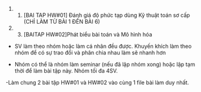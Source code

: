 1. 01. [BAI TAP HW#01] Đánh giá độ phức tạp dùng Kỹ thuật toán sơ cấp  (CHỈ LÀM TỪ BÀI 1 ĐẾN BÀI 6)

2. 03. [BAITAP HW#02]Phát biểu bài toán và Mô hình hóa

- SV làm theo nhóm hoặc làm cá nhân đều được. Khuyến khích làm theo nhóm để có sự trao đổi và phân chia nhau làm sẽ nhanh hơn

- Nhóm có thể là nhóm làm seminar (nếu đã lập nhóm xong) hoặc lập tạm thời để làm bài tập này. Nhóm tối đa 4SV.

-Làm chung 2 bài tập HW#01 và HW#02 vào cùng 1 file bài làm duy nhất.

